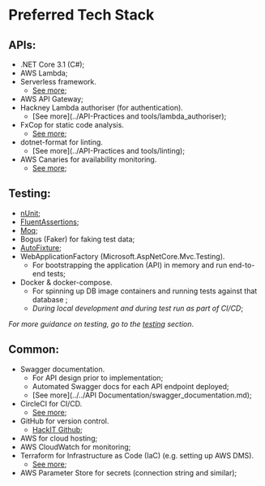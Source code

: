 # Preferred Tech Stack

## APIs:

- .NET Core 3.1 (C#);
- AWS Lambda;
- Serverless framework.
  * [See more](./serverless_lambda.md);
- AWS API Gateway;
- Hackney Lambda authoriser (for authentication).
  * [See more](../API-Practices and tools/lambda_authoriser);
- FxCop for static code analysis.
  - [See more](./static_code_analysis.md);
- dotnet-format for linting.
  - [See more](../API-Practices and tools/linting);
- AWS Canaries for availability monitoring.
  - [See more](../../../DevOps%20practices/Monitoring/uptime_monitoring.md);

## Testing:

- [nUnit](https://nunit.org/);
- [FluentAssertions](https://fluentassertions.com/introduction);
- [Moq](https://github.com/Moq/moq4/wiki/Quickstart);
- Bogus (Faker) for faking test data;
- [AutoFixture](https://github.com/AutoFixture/AutoFixture);
- WebApplicationFactory (Microsoft.AspNetCore.Mvc.Testing).
  * For bootstrapping the application (API) in memory and run end-to-end tests;
- Docker & docker-compose.
    * For spinning up DB image containers and running tests against that database ;
    * _During local development and during test run as part of CI/CD_;

_For more guidance on testing, go to the [testing](../../../Testing/tdd.md) section_.

## Common:

- Swagger documentation.
  * For API design prior to implementation;
  * Automated Swagger docs for each API endpoint deployed;
  - [See more](../../API Documentation/swagger_documentation.md);
- CircleCI for CI/CD.
  - [See more](../../../DevOps%20practices/deployment_pipeline.md);
- GitHub for version control.
  * [HackIT Github](https://github.com/LBHackney-IT);
- AWS for cloud hosting;
- AWS CloudWatch for monitoring;
- Terraform for Infrastructure as Code (IaC) (e.g. setting up AWS DMS).
  - [See more](../../../DevOps%20practices/infrastructure.md);
- AWS Parameter Store for secrets (connection string and similar);

